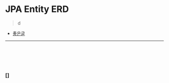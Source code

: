 # JPA Entity ERD
> d
* [좋은글](https://gmlwjd9405.github.io/2019/10/28/intellij-jpa-erd.html)

<hr>
<br>

##
####

<br>

### []
